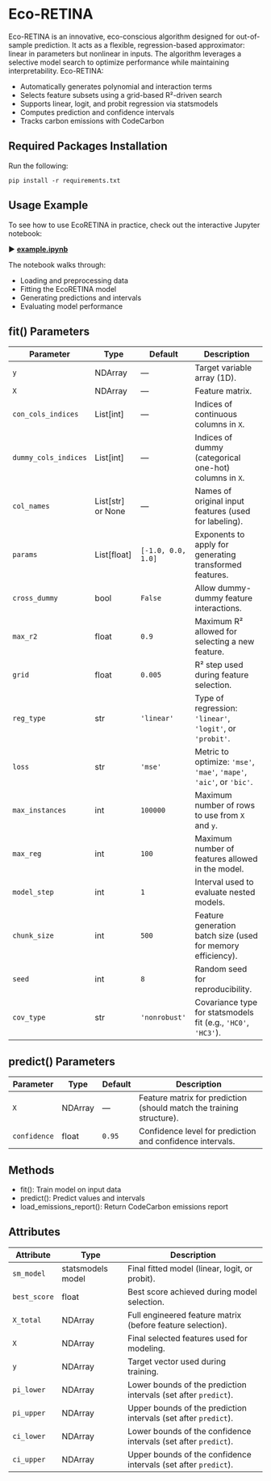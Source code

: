 # Eco-RETINA

Eco-RETINA is an innovative, eco-conscious algorithm designed for out-of-sample prediction. It acts as a flexible, regression-based approximator: linear in parameters but nonlinear in inputs. The algorithm leverages a selective model search to optimize performance while maintaining interpretability. 
Eco-RETINA:
- Automatically generates polynomial and interaction terms
- Selects feature subsets using a grid-based R²-driven search
- Supports linear, logit, and probit regression via statsmodels
- Computes prediction and confidence intervals
- Tracks carbon emissions with CodeCarbon

Required Packages Installation
------------
Run the following:

    pip install -r requirements.txt

Usage Example
-------------
 To see how to use EcoRETINA in practice, check out the interactive Jupyter notebook:

▶️ **[example.ipynb](example.ipynb)**

The notebook walks through:
- Loading and preprocessing data
- Fitting the EcoRETINA model
- Generating predictions and intervals
- Evaluating model performance   


fit() Parameters
----------
| Parameter            | Type               | Default            | Description |
|----------------------|--------------------|--------------------|-------------|
| `y`                  | NDArray            | —                  | Target variable array (1D). |
| `X`                  | NDArray            | —                  | Feature matrix. |
| `con_cols_indices`   | List[int]          | —                  | Indices of continuous  columns in `X`. |
| `dummy_cols_indices` | List[int]          | —                  | Indices of dummy (categorical one-hot) columns in `X`. |
| `col_names`          | List[str] or None  | —                  | Names of original input features (used for labeling). |
| `params`             | List[float]        | `[-1.0, 0.0, 1.0]` | Exponents to apply for generating transformed features. |
| `cross_dummy`        | bool               | `False`            | Allow dummy-dummy feature interactions. |
| `max_r2`             | float              | `0.9`              | Maximum R² allowed for selecting a new feature. |
| `grid`               | float              | `0.005`            | R² step used during feature selection. |
| `reg_type`           | str                | `'linear'`         | Type of regression: `'linear'`, `'logit'`, or `'probit'`. |
| `loss`               | str                | `'mse'`            | Metric to optimize: `'mse'`, `'mae'`, `'mape'`, `'aic'`, or `'bic'`. |
| `max_instances`      | int                | `100000`           | Maximum number of rows to use from `X` and `y`. |
| `max_reg`            | int                | `100`              | Maximum number of features allowed in the model. |
| `model_step`         | int                | `1`                | Interval used to evaluate nested models. |
| `chunk_size`         | int                | `500`              | Feature generation batch size (used for memory efficiency). |
| `seed`               | int                | `8`                | Random seed for reproducibility. |
| `cov_type`           | str                | `'nonrobust'`      | Covariance type for statsmodels fit (e.g., `'HC0'`, `'HC3'`). |



predict() Parameters
----------
| Parameter    | Type   | Default | Description |
|--------------|--------|---------|-------------|
| `X`          | NDArray | —       | Feature matrix for prediction (should match the training structure). |
| `confidence` | float  | `0.95`  | Confidence level for prediction and confidence intervals. |

Methods
-------
- fit(): Train model on input data
- predict(): Predict values and intervals
- load_emissions_report(): Return CodeCarbon emissions report

Attributes
----------
| Attribute         | Type               | Description |
|-------------------|--------------------|-------------|
| `sm_model`        | statsmodels model  | Final fitted model (linear, logit, or probit). |
| `best_score`      | float              | Best score achieved during model selection. |
| `X_total`         | NDArray            | Full engineered feature matrix (before feature selection). |
| `X`               | NDArray            | Final selected features used for modeling. |
| `y`               | NDArray            | Target vector used during training. |
| `pi_lower`        | NDArray            | Lower bounds of the prediction intervals (set after `predict`). |
| `pi_upper`        | NDArray            | Upper bounds of the prediction intervals (set after `predict`). |
| `ci_lower`        | NDArray            | Lower bounds of the confidence intervals (set after `predict`). |
| `ci_upper`        | NDArray            | Upper bounds of the confidence intervals (set after `predict`). |

